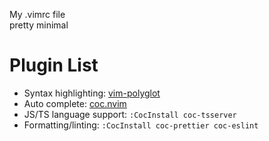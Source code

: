 My .vimrc file 
<br>
pretty minimal
</br>

# Plugin List
* Syntax highlighting: [vim-polyglot](https://github.com/sheerun/vim-polyglot)
* Auto complete: [coc.nvim](https://github.com/neoclide/coc.nvim)
* JS/TS language support: `:CocInstall coc-tsserver`
* Formatting/linting: `:CocInstall coc-prettier coc-eslint`

